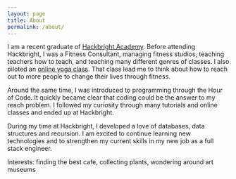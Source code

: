 ```yaml
---
layout: page
title: About
permalink: /about/
---
```


I am a recent graduate of [Hackbright Academy](http://www.hackbrightacademy.com). 
Before attending Hackbright, I was a Fitness Consultant, managing fitness studios, 
teaching teachers how to teach, and teaching many different genres of classes. 
I also piloted an [online yoga class](https://www.facebook.com/SculptStream/). 
That class lead me to think about how to reach out to more people to change their 
lives through fitness. 

Around the same time, I was introduced to programming through the Hour of Code. 
It quickly became clear that coding could be the answer to my reach problem. I 
followed my curiosity through many tutorials and online classes and ended up at 
Hackbright. 

During my time at Hackbright, I developed a love of databases, data structures 
and recursion. I am excited to continue learning new technologies and to strengthen 
my current skills in my new job as a full stack engineer.

Interests: finding the best cafe, collecting plants, wondering around art museums 